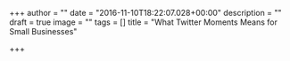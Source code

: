 +++
author = ""
date = "2016-11-10T18:22:07.028+00:00"
description = ""
draft = true
image = ""
tags = []
title = "What Twitter Moments Means for Small Businesses"

+++
